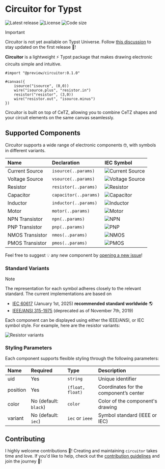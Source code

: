 # Circuitor for Typst

![Latest release](https://img.shields.io/github/v/release/l0uisgrange/circuitor?include_prereleases&style=flat-square&logo=typst&color=%23239dad)
![License](https://img.shields.io/github/license/l0uisgrange/circuitor?style=flat-square)
![Code size](https://img.shields.io/github/languages/code-size/l0uisgrange/circuitor?style=flat-square)

> [!IMPORTANT]
> Circuitor is not yet available on Typst Universe. Follow [this discussion](https://github.com/l0uisgrange/circuitor/discussions/2) to stay updated on the first release 🌟!

**Circuitor** is a lightweight ⚡️ Typst package that makes drawing electronic circuits simple and intuitive.

```typst
#import "@preview/circuitor:0.1.0"

#canvas({
    isource("isource", (0,0))
    wire("isource.plus", "resistor.in")
    resistor("resistor", (3,0))
    wire("resistor.out", "isource.minus")
})
```

Circuitor is built on top of CeTZ, allowing you to combine CeTZ shapes and your circuit elements on the same canvas seamlessly.

## Supported Components

Circuitor supports a wide range of electronic components 🤓, with symbols in different variants.

| Name            | Declaration           | IEC Symbol                                |
|:----------------|:----------------------|:--------------------------------------|
| Current Source  | `isource(..params)`   | ![Current Source](https://github.com/l0uisgrange/circuitor/blob/0f28684ce14c56d43e750dfee755da3dd636f109/doc/examples/isource.svg) |
| Voltage Source  | `vsource(..params)`   | ![Voltage Source](https://github.com/l0uisgrange/circuitor/blob/0f28684ce14c56d43e750dfee755da3dd636f109/doc/examples/vsource.svg) |
| Resistor        | `resistor(..params)`  | ![Resistor](https://github.com/l0uisgrange/circuitor/blob/0f28684ce14c56d43e750dfee755da3dd636f109/doc/examples/resistor.svg)      |
| Capacitor       | `capacitor(..params)` | ![Capacitor](https://github.com/l0uisgrange/circuitor/blob/0f28684ce14c56d43e750dfee755da3dd636f109/doc/examples/capacitor.svg)     |
| Inductor        | `inductor(..params)`  | ![Inductor](https://github.com/l0uisgrange/circuitor/blob/0f28684ce14c56d43e750dfee755da3dd636f109/doc/examples/inductor.svg)      |
| Motor           | `motor(..params)`     | ![Motor](https://github.com/l0uisgrange/circuitor/blob/0f28684ce14c56d43e750dfee755da3dd636f109/doc/examples/motor.svg)         |
| NPN Transistor  | `npn(..params)`       | ![NPN](https://github.com/l0uisgrange/circuitor/blob/0f28684ce14c56d43e750dfee755da3dd636f109/doc/examples/npn.svg)               |
| PNP Transistor  | `pnp(..params)`       | ![PNP](https://github.com/l0uisgrange/circuitor/blob/0f28684ce14c56d43e750dfee755da3dd636f109/doc/examples/pnp.svg)               |
| NMOS Transistor | `nmos(..params)`      | ![NMOS](https://github.com/l0uisgrange/circuitor/blob/0f28684ce14c56d43e750dfee755da3dd636f109/doc/examples/nmos.svg)              |
| PMOS Transistor | `pmos(..params)`      | ![PMOS](https://github.com/l0uisgrange/circuitor/blob/0f28684ce14c56d43e750dfee755da3dd636f109/doc/examples/pmos.svg)              |

Feel free to suggest 💡 any new component by [opening a new issue](https://github.com/l0uisgrange/circuitor/issues/new?template=new_component.yml)!

### Standard Variants

> [!NOTE]
> The representation for each symbol adheres closely to the relevant standard. The current implementations are based on
> - [IEC 60617](https://webstore.iec.ch/en/publication/2723) (January 1st, 2025) **recommended standard worldwide** 🌎
> - [IEEE/ANSI 315-1975](https://standards.ieee.org/ieee/315/515/) (deprecated as of November 7th, 2019)

Each component can be displayed using either the IEEE/ANSI, or IEC symbol style. For example, here are the resistor variants:

![Resistor variants](https://github.com/l0uisgrange/circuitor/blob/0f28684ce14c56d43e750dfee755da3dd636f109/doc/examples/resistor-standards.svg)


### Styling Parameters

Each component supports flexible styling through the following parameters:

| Name     | Required | Type                     | Description                            |
|:---------|:---------|:-------------------------|:---------------------------------------|
| uid      | Yes      | `string`                 | Unique identifier                      |
| position | Yes      | `(float, float)`         | Coordinates for the component’s center |
| color    | No (default: `black`)       | `color`                  | Color of the component's drawing       |
| variant  | No (default: `iec`)       | `iec` or `ieee`          | Symbol standard (IEEE or IEC)         |

## Contributing

I highly welcome contributions 🌱! Creating and maintaining `circuitor` takes time and love. If you'd like to help, check out the [contribution guidelines](CONTRIBUTING.md) and join the journey 🤩!

